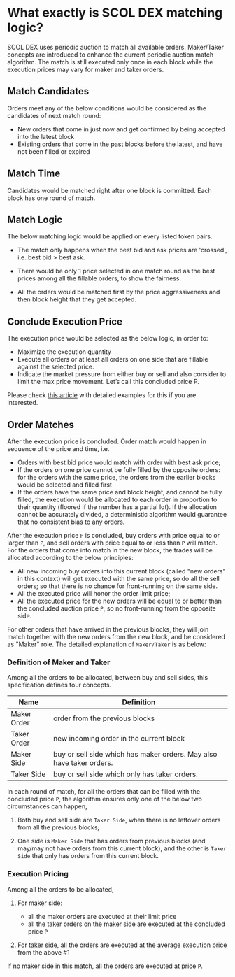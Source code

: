 # What exactly is SCOL DEX matching logic?

SCOL DEX uses periodic auction to match all available orders. Maker/Taker concepts are introduced to enhance the current periodic auction match algorithm. The match is still executed only once in each block while the execution prices may vary for maker and taker orders.


## Match Candidates

Orders meet any of the below conditions would be considered as the candidates of next match round:

- New orders that come in just now and get confirmed by being accepted into the latest block
- Existing orders that come in the past blocks before the latest, and have not been filled or expired

## Match Time

Candidates would be matched right after one block is committed. Each block has one round of match.

## Match Logic

The below matching logic would be applied on every listed token pairs.

- The match only happens when the best bid and ask prices are 'crossed', i.e. best bid > best ask.

- There would be only 1 price selected in one match round as the best prices among all the fillable
orders, to show the fairness.

- All the orders would be matched first by the price aggressiveness and then block height that they get accepted.

## Conclude Execution Price

The execution price would be selected as the below logic, in order to:

- Maximize the execution quantity
- Execute all orders or at least all orders on one side that are fillable against the selected price.
- Indicate the market pressure from either buy or sell and also consider to limit the max price movement. Let’s call this concluded price P.

Please check [this article](match-examples.md) with detailed examples for this if you are interested.

## Order Matches
After the execution price is concluded. Order match would happen in sequence of the price and time, i.e.

- Orders with best bid price would match with order with best ask price;
- If the orders on one price cannot be fully filled by the opposite orders:
for the orders with the same price, the orders from the earlier blocks would be selected and filled first
- If the orders have the same price and block height, and cannot be fully filled, the execution
would be allocated to each order in proportion to their quantity (floored if the number has a partial lot).
If the allocation cannot be accurately divided, a deterministic algorithm would guarantee that no consistent
bias to any orders.

After the execution price `P` is concluded, buy orders with price equal to or larger than `P`, and sell orders with price equal to or less than `P` will match. For the orders that come into match in the new block, the trades will be allocated according to the below principles:

- All new incoming buy orders into this current block (called "new orders" in this context) will get executed with the same price, so do all the sell orders; so that there is no chance for front-running on the same side.
- All the executed price will honor the order limit price;
- All the executed price for the new orders will be equal to or better than the concluded auction price `P`, so no front-running from the opposite side.

For other orders that have arrived in the previous blocks, they will join match together with the new orders from the new block, and be considered as "Maker" role. The detailed explanation of `Maker/Taker` is as below:

### Definition of Maker and Taker

Among all the orders to be allocated, between buy and sell sides, this specification defines four concepts.

| Name        | Definition                           |
| ----------- | ------------------------------------ |
| Maker Order | order from the previous blocks       |
| Taker Order | new incoming order in the current block   |
| Maker Side  | buy or sell side which has maker orders. May also have taker orders.  |
| Taker Side  | buy or sell side which only has taker orders. |

In each round of match, for all the orders that can be filled with the concluded price `P`, the algorithm ensures only one of the below two circumstances can happen,

1. Both buy and sell side are `Taker Side`, when there is no leftover orders from all the previous blocks;

2. One side is `Maker Side` that has orders from previous blocks (and may/may not have orders from this current block),  and the other is `Taker Side` that only has orders from this current block.


### Execution Pricing
Among all the orders to be allocated,

1. For maker side:

    * all the maker orders are executed at their limit price
    * all the taker orders on the maker side are executed at the concluded price `P`

2. For taker side, all the orders are executed at the average execution price from the above #1

If no maker side in this match, all the orders are executed at price `P`.
